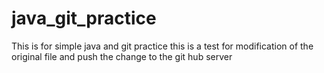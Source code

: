 # java_git_practice
This is for simple java and git practice
	this is a test for modification of the original file and push the change to the git hub server
